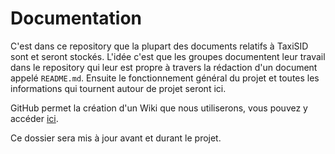 # Documentation

C'est dans ce repository que la plupart des documents relatifs à TaxiSID sont et seront stockés. L'idée c'est que les groupes documentent leur travail dans le repository qui leur est propre à travers la rédaction d'un document appelé ``README.md``. Ensuite le fonctionnement général du projet et toutes les informations qui tournent autour de projet seront ici.

GitHub permet la création d'un Wiki que nous utiliserons, vous pouvez y accéder [ici](https://github.com/TaxiSID/Documentation/wiki).

Ce dossier sera mis à jour avant et durant le projet.
